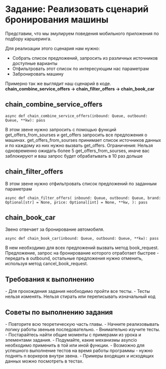 <h1>Задание: Реализовать сценарий бронирования машины</h1>
    Представим, что мы эмулируем поведения мобильного приложения по подбору каршеринга.

Для реализации этого сценария нам нужно:
- Собрать список предложений, запросить из различных источников доступные варианты
- Отфильтровать этот список по интересующим нас параметрам
- Забронировать машину

Примерно так же выглядит наш сценарий в коде.
<b>chain_combine_service_offers -> chain_filter_offers -> chain_book_car</b>


<h2>chain_combine_service_offers</h2>

`async def chain_combine_service_offers(inbound: Queue, outbound: Queue, **kw):
    pass`

В этом звене нужно запросить с помощью функций
get_offers_from_sourses и get_offers запросить все предложения о машинах. get_offers_from_sourses принимает список источников данных и по каждому из них нужно вызвать get_offers.
Ограничения:
Нельзя одновременно ожидать более 5 get_offers_from_sourses, иначе вас заблокируют и ваш запрос будет обрабатывать в 10 раз дольше

<h2>chain_filter_offers</h2>
    В этом звене нужно отфильтровать список предложений по заданным параметрам

`async def chain_filter_offers(
    inbound: Queue,
    outbound: Queue,
    brand: Optional[str] = None,
    price: Optional[int] = None,
    **kw,
):
    pass`

<h2>chain_book_car</h2>
   Звено отвечает за бронирование автомобиля. 

`async def chain_book_car(inbound: Queue, outbound: Queue, **kw):
    pass`

   В нем необходимо для всех предложений вызвать метод book_request. Предложение, запрос на  бронирование которого отработает быстрее - передать в  outbound, остальные предложения нужно отменить, используя метод cancel_book_request.

<h2>Требования к выполнению</h2>
- Для прохождения задания необходимо пройти все тесты. 
- Тесты нельзя изменять. Нельзя стирать или переписывать изначальный код

<h2>Советы по выполнению задания</h2>
- Повторите всю теоретическую часть главы.
- Начните реализовывать логику работы звеньев последовательно.
- Внимательно изучите тесты.
- Постарайтесь найти общие моменты с примерами из урока и элементами задания.
- Подумайте, какие механизмы asyncio необходимо применить в той или иной функции.
- Возможно для успешного выполнение тестов на время работы программы - нужно поднять n воркеров внутри звена.
- Примеры входящих и исходящих данных можно посмотреть в тестах.
